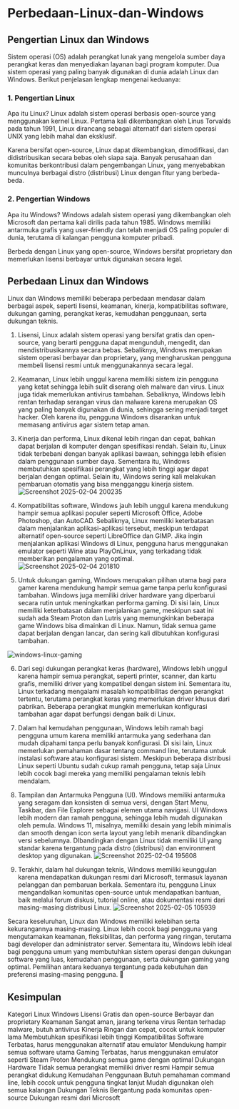 # Perbedaan-Linux-dan-Windows


## Pengertian Linux dan Windows
Sistem operasi (OS) adalah perangkat lunak yang mengelola sumber daya perangkat keras dan menyediakan layanan bagi program komputer. Dua sistem operasi yang paling banyak digunakan di dunia adalah Linux dan Windows. Berikut penjelasan lengkap mengenai keduanya:

### 1. Pengertian Linux
Apa itu Linux?
Linux adalah sistem operasi berbasis open-source yang menggunakan kernel Linux. Pertama kali dikembangkan oleh Linus Torvalds pada tahun 1991, Linux dirancang sebagai alternatif dari sistem operasi UNIX yang lebih mahal dan eksklusif.

Karena bersifat open-source, Linux dapat dikembangkan, dimodifikasi, dan didistribusikan secara bebas oleh siapa saja. Banyak perusahaan dan komunitas berkontribusi dalam pengembangan Linux, yang menyebabkan munculnya berbagai distro (distribusi) Linux dengan fitur yang berbeda-beda.
 
### 2. Pengertian Windows
Apa itu Windows?
Windows adalah sistem operasi yang dikembangkan oleh Microsoft dan pertama kali dirilis pada tahun 1985. Windows memiliki antarmuka grafis yang user-friendly dan telah menjadi OS paling populer di dunia, terutama di kalangan pengguna komputer pribadi.

Berbeda dengan Linux yang open-source, Windows bersifat proprietary dan memerlukan lisensi berbayar untuk digunakan secara legal.

## Perbedaan Linux dan Windows
Linux dan Windows memiliki beberapa perbedaan mendasar dalam berbagai aspek, seperti lisensi, keamanan, kinerja, kompatibilitas software, dukungan gaming, perangkat keras, kemudahan penggunaan, serta dukungan teknis.

1. Lisensi, Linux adalah sistem operasi yang bersifat gratis dan open-source, yang berarti pengguna dapat mengunduh, mengedit, dan mendistribusikannya secara bebas. Sebaliknya, Windows merupakan sistem operasi berbayar dan proprietary, yang mengharuskan pengguna membeli lisensi resmi untuk menggunakannya secara legal.

2. Keamanan, Linux lebih unggul karena memiliki sistem izin pengguna yang ketat sehingga lebih sulit diserang oleh malware dan virus. Linux juga tidak memerlukan antivirus tambahan. Sebaliknya, Windows lebih rentan terhadap serangan virus dan malware karena merupakan OS yang paling banyak digunakan di dunia, sehingga sering menjadi target hacker. Oleh karena itu, pengguna Windows disarankan untuk memasang antivirus agar sistem tetap aman.

3. Kinerja dan performa, Linux dikenal lebih ringan dan cepat, bahkan dapat berjalan di komputer dengan spesifikasi rendah. Selain itu, Linux tidak terbebani dengan banyak aplikasi bawaan, sehingga lebih efisien dalam penggunaan sumber daya. Sementara itu, Windows membutuhkan spesifikasi perangkat yang lebih tinggi agar dapat berjalan dengan optimal. Selain itu, Windows sering kali melakukan pembaruan otomatis yang bisa mengganggu kinerja sistem.
![Screenshot 2025-02-04 200235](https://github.com/user-attachments/assets/9833b482-851e-4e71-8226-f58cfdbdc43a)


4. Kompatibilitas software, Windows jauh lebih unggul karena mendukung hampir semua aplikasi populer seperti Microsoft Office, Adobe Photoshop, dan AutoCAD. Sebaliknya, Linux memiliki keterbatasan dalam menjalankan aplikasi-aplikasi tersebut, meskipun terdapat alternatif open-source seperti LibreOffice dan GIMP. Jika ingin menjalankan aplikasi Windows di Linux, pengguna harus menggunakan emulator seperti Wine atau PlayOnLinux, yang terkadang tidak memberikan pengalaman yang optimal.
![Screenshot 2025-02-04 201810](https://github.com/user-attachments/assets/dcd08641-67f7-47c4-9c17-ca25a0a4a74a)

5. Untuk dukungan gaming, Windows merupakan pilihan utama bagi para gamer karena mendukung hampir semua game tanpa perlu konfigurasi tambahan. Windows juga memiliki driver hardware yang diperbarui secara rutin untuk meningkatkan performa gaming. Di sisi lain, Linux memiliki keterbatasan dalam menjalankan game, meskipun saat ini sudah ada Steam Proton dan Lutris yang memungkinkan beberapa game Windows bisa dimainkan di Linux. Namun, tidak semua game dapat berjalan dengan lancar, dan sering kali dibutuhkan konfigurasi tambahan.

![windows-linux-gaming](https://github.com/user-attachments/assets/6c5e8781-038b-45bd-8cc2-0e5659401d8e)


6. Dari segi dukungan perangkat keras (hardware), Windows lebih unggul karena hampir semua perangkat, seperti printer, scanner, dan kartu grafis, memiliki driver yang kompatibel dengan sistem ini. Sementara itu, Linux terkadang mengalami masalah kompatibilitas dengan perangkat tertentu, terutama perangkat keras yang memerlukan driver khusus dari pabrikan. Beberapa perangkat mungkin memerlukan konfigurasi tambahan agar dapat berfungsi dengan baik di Linux.

7. Dalam hal kemudahan penggunaan, Windows lebih ramah bagi pengguna umum karena memiliki antarmuka yang sederhana dan mudah dipahami tanpa perlu banyak konfigurasi. Di sisi lain, Linux memerlukan pemahaman dasar tentang command line, terutama untuk instalasi software atau konfigurasi sistem. Meskipun beberapa distribusi Linux seperti Ubuntu sudah cukup ramah pengguna, tetap saja Linux lebih cocok bagi mereka yang memiliki pengalaman teknis lebih mendalam.
   
8. Tampilan dan Antarmuka Pengguna (UI). Windows memiliki antarmuka yang seragam dan konsisten di semua versi, dengan Start Menu, Taskbar, dan File Explorer sebagai elemen utama navigasi. UI Windows lebih modern dan ramah pengguna, sehingga lebih mudah digunakan oleh pemula. Windows 11, misalnya, memiliki desain yang lebih minimalis dan smooth dengan icon serta layout yang lebih menarik dibandingkan versi sebelumnya. DIbandingkan dengan Linux tidak memiliki UI yang standar karena tergantung pada distro (distribusi) dan environment desktop yang digunakan.
![Screenshot 2025-02-04 195608](https://github.com/user-attachments/assets/d9c55511-e0b2-450c-bd2f-a59dd7c935cd)

9. Terakhir, dalam hal dukungan teknis, Windows memiliki keunggulan karena mendapatkan dukungan resmi dari Microsoft, termasuk layanan pelanggan dan pembaruan berkala. Sementara itu, pengguna Linux mengandalkan komunitas open-source untuk mendapatkan bantuan, baik melalui forum diskusi, tutorial online, atau dokumentasi resmi dari masing-masing distribusi Linux.
![Screenshot 2025-02-05 105939](https://github.com/user-attachments/assets/b5c7f5ea-2bc5-411f-ba46-3018808eaaf0)


Secara keseluruhan, Linux dan Windows memiliki kelebihan serta kekurangannya masing-masing. Linux lebih cocok bagi pengguna yang mengutamakan keamanan, fleksibilitas, dan performa yang ringan, terutama bagi developer dan administrator server. Sementara itu, Windows lebih ideal bagi pengguna umum yang membutuhkan sistem operasi dengan dukungan software yang luas, kemudahan penggunaan, serta dukungan gaming yang optimal. Pemilihan antara keduanya tergantung pada kebutuhan dan preferensi masing-masing pengguna. 🚀

## Kesimpulan
Kategori	Linux	Windows
Lisensi	Gratis dan open-source	Berbayar dan proprietary
Keamanan	Sangat aman, jarang terkena virus	Rentan terhadap malware, butuh antivirus
Kinerja	Ringan dan cepat, cocok untuk komputer lama	Membutuhkan spesifikasi lebih tinggi
Kompatibilitas Software	Terbatas, harus menggunakan alternatif atau emulator	Mendukung hampir semua software utama
Gaming	Terbatas, harus menggunakan emulator seperti Steam Proton	Mendukung semua game dengan optimal
Dukungan Hardware	Tidak semua perangkat memiliki driver resmi	Hampir semua perangkat didukung
Kemudahan Penggunaan	Butuh pemahaman command line, lebih cocok untuk pengguna tingkat lanjut	Mudah digunakan oleh semua kalangan
Dukungan Teknis	Bergantung pada komunitas open-source	Dukungan resmi dari Microsoft
